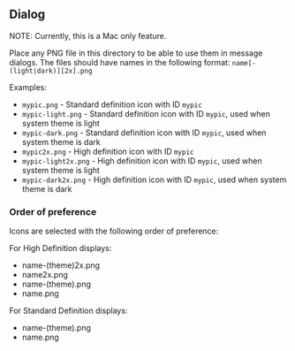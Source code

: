 ## Dialog

NOTE: Currently, this is a Mac only feature.

Place any PNG file in this directory to be able to use them in message dialogs.
The files should have names in the following format:
`name[-(light|dark)][2x].png`

Examples:

- `mypic.png` - Standard definition icon with ID `mypic`
- `mypic-light.png` - Standard definition icon with ID `mypic`, used when system
  theme is light
- `mypic-dark.png` - Standard definition icon with ID `mypic`, used when system
  theme is dark
- `mypic2x.png` - High definition icon with ID `mypic`
- `mypic-light2x.png` - High definition icon with ID `mypic`, used when system
  theme is light
- `mypic-dark2x.png` - High definition icon with ID `mypic`, used when system
  theme is dark

### Order of preference

Icons are selected with the following order of preference:

For High Definition displays:

- name-(theme)2x.png
- name2x.png
- name-(theme).png
- name.png

For Standard Definition displays:

- name-(theme).png
- name.png
